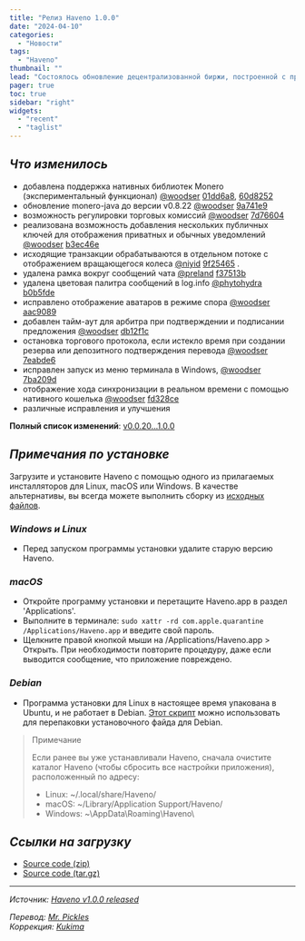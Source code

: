 ```yaml
---
title: "Релиз Haveno 1.0.0"
date: "2024-04-10"
categories:
  - "Новости"
tags:
  - "Haveno"
thumbnail: ""  
lead: "Состоялось обновление децентрализованной биржи, построенной с применением технологий Tor и Monero, Haveno, до версии 1.0.0"
pager: true
toc: true
sidebar: "right"
widgets:
  - "recent"
  - "taglist"
---
```


## _Что изменилось_

- добавлена поддержка нативных библиотек Monero (экспериментальный функционал) [@woodser](https://github.com/woodser) [01dd6a8](https://github.com/haveno-dex/haveno/commit/01dd6a8af96a84c841efc5e192ff54e418367174), [60d8252](https://github.com/haveno-dex/haveno/commit/60d82520c09aa7ed375227ff01713253c56658b3)
- обновление monero-java до версии v0.8.22 [@woodser](https://github.com/woodser) [9a741e9](https://github.com/haveno-dex/haveno/commit/9a741e94fee89208aafff747ee04f2c3b245398a)
- возможность регулировки торговых комиссий [@woodser](https://github.com/woodser) [7d76604](https://github.com/haveno-dex/haveno/commit/7d7660414aca6d850d66691f4ff3865a28134360)
- реализована возможность добавления нескольких публичных ключей для отображения приватных и обычных уведомлений [@woodser](https://github.com/woodser) [b3ec46e](https://github.com/haveno-dex/haveno/commit/9a741e94fee89208aafff747ee04f2c3b245398a)
- исходящие транзакции обрабатываются в отдельном потоке с отображением вращающегося колеса [@niyid](https://github.com/niyid) [9f25465](https://github.com/haveno-dex/haveno/commit/9a741e94fee89208aafff747ee04f2c3b245398a) . 
- удалена рамка вокруг сообщений чата [@preland](https://github.com/preland) [f37513b](https://github.com/haveno-dex/haveno/commit/f37513b3cf77c52bfebf09407d4b82c0c2850676)
- удалена цветовая палитра сообщений в log.info [@phytohydra](https://github.com/phytohydra) [b0b5fde](https://github.com/haveno-dex/haveno/commit/b0b5fde74219f7bcae35cfff0370a55e0dd62272)
- исправлено отображение аватаров в режиме спора [@woodser](https://github.com/woodser) [aac9089](https://github.com/haveno-dex/haveno/commit/aac908937efefe325f667ac10ae982ce2c2f29e7)
- добавлен тайм-аут для арбитра при подтверждении и подписании предложения [@woodser](https://github.com/woodser) [db12f1c](https://github.com/haveno-dex/haveno/commit/db12f1c2cb7f53dade058707da5cc51d8278eb2e)
- остановка торгового протокола, если истекло время при создании резерва или депозитного подтверждения перевода [@woodser](https://github.com/woodser) [7eabde6](https://github.com/haveno-dex/haveno/commit/7eabde63f3c623a6fff7c650e93f15c6c0feda0e)
- исправлен запуск из меню терминала в Windows, [@woodser](https://github.com/woodser) [7ba209d](https://github.com/haveno-dex/haveno/commit/7ba209df519cefc5658b985ae73020b0fe6c9af4)
- отображение хода синхронизации в реальном времени с помощью нативного кошелька [@woodser](https://github.com/woodser) [fd328ce](https://github.com/haveno-dex/haveno/commit/fd328ceeea191709f3bf57cd0887bdd61d3ea670)
- различные исправления и улучшения

**Полный список изменений**: [v0.0.20...1.0.0](https://github.com/haveno-dex/haveno/compare/v0.0.20...1.0.0)

## _Примечания по установке_

Загрузите и установите Haveno с помощью одного из прилагаемых инсталляторов для Linux, macOS или Windows. В качестве альтернативы, вы всегда можете выполнить сборку из [исходных файлов](https://github.com/haveno-dex/haveno/blob/master/docs/installing.md).

### _Windows и Linux_

* Перед запуском программы установки удалите старую версию Haveno.

### _macOS_

* Откройте программу установки и перетащите Haveno.app в раздел 'Applications'.
* Выполните в терминале: `sudo xattr -rd com.apple.quarantine /Applications/Haveno.app` и введите свой пароль.
* Щелкните правой кнопкой мыши на /Applications/Haveno.app > Открыть. При необходимости повторите процедуру, даже если выводится сообщение, что приложение повреждено.

### _Debian_

* Программа установки для Linux в настоящее время упакована в Ubuntu, и не работает в Debian. [Этот скрипт](https://old.reddit.com/r/Monero/comments/13ot1fe/havenos_test_network_is_now_live_with_installers/jnkt3f1/) можно использовать для перепаковки установочного файда для Debian.

> Примечание  
>
> Если ранее вы уже устанавливали Haveno, сначала очистите каталог Haveno (чтобы сбросить все настройки приложения), расположенный по адресу:  
> * Linux: ~/.local/share/Haveno/  
> * macOS: ~/Library/Application Support/Haveno/  
> * Windows: ~\AppData\Roaming\Haveno\  

## _Ссылки на загрузку_

* [Source code (zip)](https://github.com/haveno-dex/haveno/archive/refs/tags/1.0.0.zip)
* [Source code (tar.gz)](https://github.com/haveno-dex/haveno/archive/refs/tags/1.0.0.tar.gz)
---

_Источник: [Haveno v1.0.0 released](https://github.com/haveno-dex/haveno/releases/tag/v1.0.0)_

_Перевод: [Mr. Pickles](https://t.me/v1docq47)_  
_Коррекция: [Kukima](https://t.me/Kukima)_
